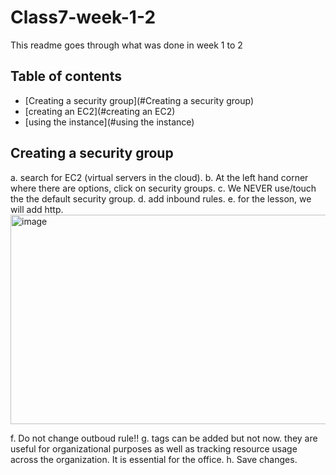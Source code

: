 # Class7-week-1-2

This readme goes through what was done in week 1 to 2 

## Table of contents

- [Creating a security group](#Creating a security group)
- [creating an EC2](#creating an EC2)
- [using the instance](#using the instance)


## Creating a security group

a. search for EC2 (virtual servers in the cloud).
b. At the left hand corner where there are options, click on security groups.
c. We NEVER use/touch the the default security group.
d.  add inbound rules.
e. for the lesson, we will add http.
<img width="920" height="335" alt="image" src="https://github.com/user-attachments/assets/4c095765-7fdb-4bc5-8dc5-19105839fe56" />

f. Do not change outboud rule!!
g. tags can be added but not now. they are useful for organizational purposes as well as tracking resource usage across the organization. It is essential for the office.
h. Save changes.
